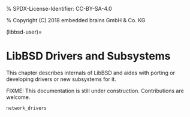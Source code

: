 % SPDX-License-Identifier: CC-BY-SA-4.0

% Copyright (C) 2018 embedded brains GmbH & Co. KG

(libbsd-user)=

# LibBSD Drivers and Subsystems

This chapter describes internals of LibBSD and aides with porting or developing
drivers or new subsystems for it.

FIXME: This documentation is still under construction. Contributions are
welcome.

```{toctree}
network_drivers
```
